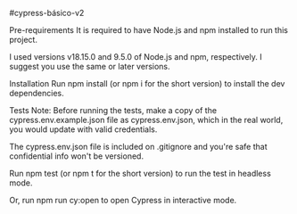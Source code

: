 #cypress-básico-v2

Pre-requirements
It is required to have Node.js and npm installed to run this project.

I used versions v18.15.0 and 9.5.0 of Node.js and npm, respectively. I suggest you use the same or later versions.

Installation
Run npm install (or npm i for the short version) to install the dev dependencies.

Tests
Note: Before running the tests, make a copy of the cypress.env.example.json file as cypress.env.json, which in the real world, you would update with valid credentials.

The cypress.env.json file is included on .gitignore and you're safe that confidential info won't be versioned.

Run npm test (or npm t for the short version) to run the test in headless mode.

Or, run npm run cy:open to open Cypress in interactive mode.
